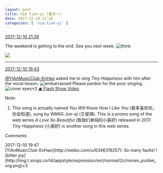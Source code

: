 ```yaml
---
layout: post
title: XIA Tian-yi (夏天一)
date: 2017-12-10 21:26
categories: [ 'xia-tian-yi' ]
---
```


<div class="weibo-info">
  <a href="https://weibo.com/6286030291/Fz2JLqXKo">2017-12-10 21:26</a>
</div>

The weekend is getting to the end. See you next week. ![think](http://img.t.sinajs.cn/t4/appstyle/expression/ext/normal/e9/sk_org.gif)

<!-- more -->

<a href="https://wx3.sinaimg.cn/mw690/006RpxDlgy1fmbzp3wn6pj30qo0zkn6c.jpg">
  <img class="weibo-pic-preview" src="https://wx3.sinaimg.cn/orj360/006RpxDlgy1fmbzp3wn6pj30qo0zkn6c.jpg" />
</a>

---

<div class="weibo-info">
  <a href="https://weibo.com/6286030291/Fz249sY4v">2017-12-10 19:43</a>
</div>

[@YiAnMusicClub-EnHao](http://weibo.com/u/6346318257) asked me to sing *Tiny Happiness* with him after the vocal lesson. ![embarrassed](http://img.t.sinajs.cn/t4/appstyle/expression/ext/normal/d9/landeln_org.gif) Please pardon for the poor singing. ![cover eyes](http://img.t.sinajs.cn/t4/appstyle/expression/ext/normal/3c/pcmoren_wu_org.png)×2 [◉ Flash Show Video](https://www.miaopai.com/show/E7Z2d1Pa2uHa9kpIFqVT~4e01ALqAHHt~u1fyQ__.htm)

Note:
1. This song is actually named *You Will Know How I Like You* (我多喜欢你，你会知道), sung by WANG Jun-qi (王俊琪). This is a promo song of the web series *A Love So Beautiful* (致我们单纯的小美好) released in 2017. *Tiny Happiness* (小美好) is another song in this web seires.

*Comments*

<div class="weibo-info">2017-12-10 19:47</div>
[YiAnMusicClub-EnHao](http://weibo.com/u/6346318257): So many faults! ![bitter joy](http://img.t.sinajs.cn/t4/appstyle/expression/ext/normal/2c/moren_yunbei_org.png)×3